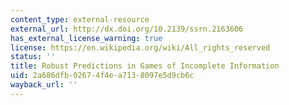 ```yaml
---
content_type: external-resource
external_url: http://dx.doi.org/10.2139/ssrn.2163606
has_external_license_warning: true
license: https://en.wikipedia.org/wiki/All_rights_reserved
status: ''
title: Robust Predictions in Games of Incomplete Information
uid: 2a686dfb-0267-4f4e-a713-8097e5d9cb6c
wayback_url: ''
---
```

